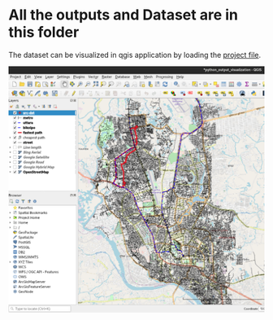 # All the outputs and Dataset are in this folder

The dataset can be visualized in qgis application by loading the [project file](qgis/python_output_visualization.qgz).

![Screenshot](../images/qgis_ss.png)


